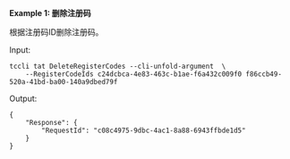 **Example 1: 删除注册码**

根据注册码ID删除注册码。

Input: 

```
tccli tat DeleteRegisterCodes --cli-unfold-argument  \
    --RegisterCodeIds c24dcbca-4e83-463c-b1ae-f6a432c009f0 f86ccb49-520a-41bd-ba00-140a9dbed79f
```

Output: 
```
{
    "Response": {
        "RequestId": "c08c4975-9dbc-4ac1-8a88-6943ffbde1d5"
    }
}
```

